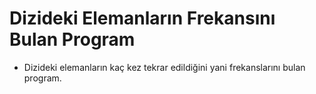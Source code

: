 # Dizideki Elemanların Frekansını Bulan Program

* Dizideki elemanların kaç kez tekrar edildiğini yani frekanslarını bulan program.